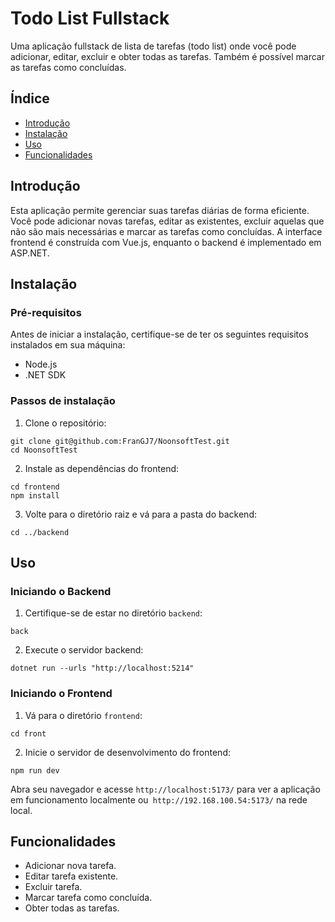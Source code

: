 <!DOCTYPE html>
<html lang="pt-br">
<head>
    <meta charset="UTF-8">
    <meta name="viewport" content="width=device-width, initial-scale=1.0">
</head>
<body>

<h1>Todo List Fullstack</h1>

<p>Uma aplicação fullstack de lista de tarefas (todo list) onde você pode adicionar, editar, excluir e obter todas as tarefas. Também é possível marcar as tarefas como concluídas.</p>

<h2>Índice</h2>
<ul>
    <li><a href="#introdução">Introdução</a></li>
    <li><a href="#instalação">Instalação</a></li>
    <li><a href="#uso">Uso</a></li>
    <li><a href="#funcionalidades">Funcionalidades</a></li>
</ul>

<h2 id="introdução">Introdução</h2>
<p>Esta aplicação permite gerenciar suas tarefas diárias de forma eficiente. Você pode adicionar novas tarefas, editar as existentes, excluir aquelas que não são mais necessárias e marcar as tarefas como concluídas. A interface frontend é construída com Vue.js, enquanto o backend é implementado em ASP.NET.</p>

<h2 id="instalação">Instalação</h2>
<h3>Pré-requisitos</h3>
<p>Antes de iniciar a instalação, certifique-se de ter os seguintes requisitos instalados em sua máquina:</p>
<ul>
    <li>Node.js</li>
    <li>.NET SDK</li>
</ul>

<h3>Passos de instalação</h3>
<ol>
    <li>Clone o repositório:</li>
</ol>
<pre><code>git clone git@github.com:FranGJ7/NoonsoftTest.git
cd NoonsoftTest</code></pre>

<ol start="2">
    <li>Instale as dependências do frontend:</li>
</ol>
<pre><code>cd frontend
npm install</code></pre>

<ol start="3">
    <li>Volte para o diretório raiz e vá para a pasta do backend:</li>
</ol>
<pre><code>cd ../backend</code></pre>

<h2 id="uso">Uso</h2>

<h3>Iniciando o Backend</h3>
<ol>
    <li>Certifique-se de estar no diretório <code>backend</code>:</li>
</ol>
<pre><code>back</code></pre>

<ol start="2">
    <li>Execute o servidor backend:</li>
</ol>
<pre><code>dotnet run --urls "http://localhost:5214"</code></pre>

<h3>Iniciando o Frontend</h3>
<ol>
    <li>Vá para o diretório <code>frontend</code>:</li>
</ol>
<pre><code>cd front</code></pre>

<ol start="2">
    <li>Inicie o servidor de desenvolvimento do frontend:</li>
</ol>
<pre><code>npm run dev</code></pre>

<p>Abra seu navegador e acesse <code>http://localhost:5173/</code> para ver a aplicação em funcionamento localmente ou<code> http://192.168.100.54:5173/</code>  na rede local.</p>

<h2 id="funcionalidades">Funcionalidades</h2>
<ul>
    <li>Adicionar nova tarefa.</li>
    <li>Editar tarefa existente.</li>
    <li>Excluir tarefa.</li>
    <li>Marcar tarefa como concluída.</li>
    <li>Obter todas as tarefas.</li>
</ul>



</body>
</html>
